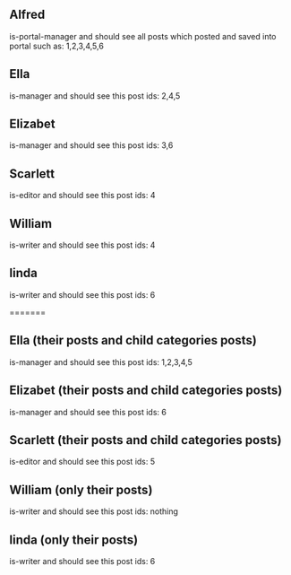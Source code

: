 ## Alfred

is-portal-manager and should see all posts which posted and saved into portal such as: 1,2,3,4,5,6



## Ella
is-manager and should see this post ids: 2,4,5


## Elizabet
is-manager and should see this post ids: 3,6



## Scarlett
is-editor and should see this post ids: 4



## William 
is-writer and should see this post ids: 4


## linda 
is-writer and should see this post ids: 6


=======
## Ella  (their posts and child categories posts)

is-manager and should see this post ids: 1,2,3,4,5


## Elizabet  (their posts and child categories posts)

is-manager and should see this post ids: 6


## Scarlett  (their posts and child categories posts)

is-editor and should see this post ids: 5


## William (only their posts)

is-writer and should see this post ids: nothing


## linda (only their posts)

is-writer and should see this post ids: 6

